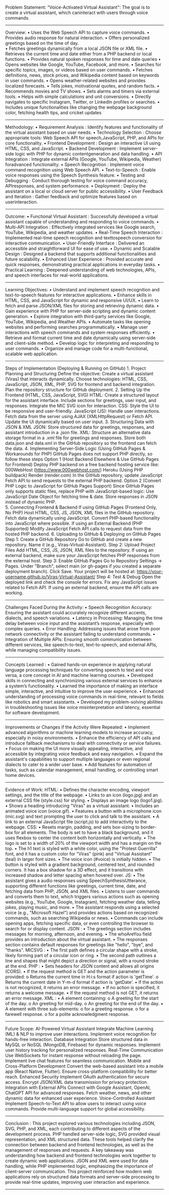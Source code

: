 Problem Statement:
        “Voice-Activated Virtual Assistant": The goal is to create a virtual assistant, which caninteract with users through voice commands.
____________________________________________________________________________________________________________________________________________________________________________________________________________________

Overview: 
    • Uses the Web Speech API to capture voice commands.
    • Provides audio response for natural interaction.
    • Offers personalized greetings based on the time of day.   
    • Fetches greetings dynamically from a local JSON file or XML file.
    • Retrieves the current time and date either from a PHP backend or local functions.
    • Provides natural spoken responses for time and date queries
    • Opens websites like Google, YouTube, Facebook, and more.
    • Searches for specific topics, images, or videos based on user commands.
    • Fetches definitions, news, stock prices, and Wikipedia content based on keywords in user commands.
    • Opens weather-related websites and provides localized forecasts.
    • Tells jokes, motivational quotes, and random facts.
    • Recommends movies and TV shows.
    • Sets alarms and timers via external tools.
    • Helps with simple calculations and unit conversions.
    • Directly navigates to specific Instagram, Twitter, or LinkedIn profiles or searches.
    • Includes unique functionalities like changing the webpage background color, fetching health tips, and cricket updates
________________________________________________________________________________________________________________________________________________________________________________________________________________

Methodology:
    • Requirement Analysis : Identify features and functionality of the virtual assistant based on user needs.
    • Technology Selection : Choose appropriate tools: Web Speech API for speech,JavaScript, PHP, and APIs for core functionality.
    • Frontend Development : Design an interactive UI using HTML, CSS, and JavaScript.
    • Backend Development : Implement server-side logic with PHP for dynamic contentgeneration and data handling.
    • API Integration : Integrate external APIs (Google, YouTube, Wikipedia, Weather) foradvanced functionality.
    • Speech Recognition : Implement voice command recognition using Web Speech API.
    • Text-to-Speech : Enable voice responses using the Speech Synthesis feature.
    • Testing and Debugging : Conduct thorough testing for voice command accuracy, APIresponses, and system performance.
    • Deployment : Deploy the assistant on a local or cloud server for public accessibility.
    • User Feedback and Iteration : Gather feedback and optimize features based on userinteraction. 
__________________________________________________________________________________________________________________________________________________________________________________________________________________

Outcome:
    • Functional Virtual Assistant : Successfully developed a virtual assistant capable of understanding and responding to voice commands.
    • Multi-API Integration : Effectively integrated services like Google search, YouTube, Wikipedia, and weather updates.
    • Real-Time Speech Interaction : Implemented real-time speech recognition and texttospeech conversion for interactive communication.
    • User-Friendly Interface : Delivered an accessible and straightforward UI for ease of use.
    • Dynamic and Scalable Design : Designed a backend that supports additional functionalities and future scalability.
    • Enhanced User Experience : Provided accurate and quick responses, demonstrating practical applications in everyday tasks.
    • Practical Learning : Deepened understanding of web technologies, APIs, and speech interfaces for real-world applications.
____________________________________________________________________________________________________________________________________________________________________________________________________________________

Learning Objectives:
    • Understand and implement speech recognition and text-to-speech features for interactive applications.
    • Enhance skills in HTML, CSS, and JavaScript for dynamic and responsive UI/UX.
    • Learn to fetch and parse JSON/XML files for storing and retrieving dynamic data.
    • Gain experience with PHP for server-side scripting and dynamic content generation.
    • Explore integration with third-party services like Google, YouTube, Wikipedia, and Weather APIs.
    • Automate tasks like opening websites and performing searches programmatically.
    • Manage user interactions with speech commands and system responses efficiently.
    • Retrieve and format current time and date dynamically using server-side and client-side method.
    • Develop logic for interpreting and responding to user commands.
    • Organize and manage code for a multi-functional, scalable web application. 
    
____________________________________________________________________________________________________________________________________________________________________________________________________________________

Steps of Implementation (Deploying & Running on GitHub)
    1. Project Planning and Structuring
        Define the objective: 
          Create a virtual assistant (Viras) that interacts dynamically.
        Choose technologies: 
          HTML, CSS, JavaScript, JSON, XML, PHP, SVG for frontend and backend integration.
        Plan the repository structure for GitHub deployment.
    2. Setting Up the Frontend (HTML, CSS, JavaScript, SVG)
        HTML:
          Create a structured layout for the assistant interface.
          Include sections for greetings, user input, and responses.
          Integrate the MIC SVG icon for interaction.
        CSS:
          Style the UI to be responsive and user-friendly.
        JavaScript (JS):
          Handle user interactions.
          Fetch data from the server using AJAX (XMLHttpRequest) or Fetch API.
          Update the UI dynamically based on user input.
    3. Structuring Data with JSON & XML
        JSON:
          Store structured data for greetings, responses, and assistant introduction in a .json file.
        XML:
          Structure an alternative data storage format in a .xml file for greetings and responses.
          Store both data.json and data.xml in the GitHub repository so the frontend can fetch the data.
    4. Implementing Server-Side Logic (Using GitHub Pages & Workarounds for PHP)
        GitHub Pages does not support PHP directly, so follow these steps
         Option 1 (Host Backend Elsewhere & Use GitHub Pages for Frontend)
            Deploy PHP backend on a free backend hosting service like:
            000WebHost (https://www.000webhost.com/)
            Heroku (Using PHP buildpack)
            Render (render.com)
            In the GitHub repository, update JavaScript Fetch API to send requests to the external PHP backend.
          Option 2 (Convert PHP Logic to JavaScript for GitHub Pages Support)
            Since GitHub Pages only supports static files, replace PHP with JavaScript-based logic:
            Use JavaScript Date Object for fetching time & date.
            Store responses in JSON instead of dynamic PHP.       
    5. Connecting Frontend & Backend
         If using GitHub Pages (Frontend Only, No PHP)
         Host HTML, CSS, JS, JSON, XML files in the GitHub repository.
         Fetch data dynamically using JavaScript.
         Convert PHP-based functionality into JavaScript where possible.
         If using an External Backend (PHP Supported)
         Modify JavaScript Fetch API calls to request data from the hosted PHP backend.
    6. Uploading to GitHub & Deploying on GitHub Pages
      Step 1: Create a GitHub Repository
          Go to GitHub and create a new repository.
          Name it (e.g., Viras-Virtual-Assistant).
      Step 2: Upload Project Files
          Add HTML, CSS, JS, JSON, XML files to the repository.
          If using an external backend, make sure your JavaScript fetches PHP responses from the external host.
      Step 3: Enable GitHub Pages
          Go to Repository Settings → Pages.
          Under "Branch", select main (or gh-pages if you created a separate deployment branch).
          Click Save.
          Your project will be hosted at: https://your-username.github.io/Viras-Virtual-Assistant/
      Step 4: Test & Debug
              Open the deployed link and check the console for errors.
              Fix any JavaScript issues related to Fetch API.
              If using an external backend, ensure the API calls are working.
____________________________________________________________________________________________________________________________________________________________________________________________________________________

Challenges Faced During the Activity:
    • Speech Recognition Accuracy: Ensuring the assistant could accurately recognize different accents, dialects, and speech variations.
    • Latency in Processing: Managing the time delay between voice input and the assistant’s response, especially with complex queries.
    • Error Handling: Addressing issues that arose from poor network connectivity or the assistant failing to understand commands.
    • Integration of Multiple APIs: Ensuring smooth communication between different services, like speech-to-text, text-to-speech, and external APIs, while managing compatibility issues.
___________________________________________________________________________________________________________________________________________________________________________________________________________________

Concepts Learned :
    • Gained hands-on experience in applying natural language processing techniques for converting speech to text and vice versa, a core concept in AI and machine learning courses.
    • Developed skills in connecting and synchronizing various external services to enhance a system’s functionality.
    • Learned the importance of making an interface simple, interactive, and intuitive to improve the user experience.
    • Enhanced understanding of processing voice commands in real-time, relevant to fields like robotics and smart assistants.
    • Developed my problem-solving abilities in troubleshooting issues like voice misinterpretation and latency, essential for software development. 
___________________________________________________________________________________________________________________________________________________________________________________________________________________

Improvements or Changes if the Activity Were Repeated:
    • Implement advanced algorithms or machine learning models to increase accuracy, especially in noisy environments.
    • Enhance the efficiency of API calls and introduce fallback mechanisms to deal with connectivity or service failures.
    • Focus on making the UI more visually appealing, interactive, and accessible by integrating voice feedback and easy navigation.
    • Expand the assistant's capabilities to support multiple languages or even regional dialects to cater to a wider user base.
    • Add features for automation of tasks, such as calendar management, email handling, or controlling smart home devices. 
__________________________________________________________________________________________________________________________________________________________________________________________________________________

Evidence of Work:
    HTML:
      • Defines the character encoding, viewport settings, and the title of the webpage.
      • Links to an icon (logo.jpg) and an external CSS file (style.css) for styling.
      • Displays an image logo (logo1.jpg).
      • Shows a heading introducing "Viras" as a virtual assistant.
      • Includes an animated voice icon (voice.gif).
      • Features a button with a microphone icon (mic.svg) and text prompting the user to click and talk to the assistant.
      • A link to an external JavaScript file (script.js) to add interactivity to the webpage. 
    CSS:
      • Resets margin, padding, and sets box-sizing to border-box for all elements. The body is set to have a black background, and it uses flexbox to center the content both horizontally and vertically.
      • The logo is set to a width of 20% of the viewport width and has a margin on the top.
      • The h1 text is styled with a white color, using the "Protest Guerrilla" font, and it has a custom color for "Viras" (pink) and "Virtual Assistant" (teal) in larger font sizes.
      • The voice icon (#voice) is initially hidden.
      • The button is styled with a gradient background, centered text, and rounded corners. It has a box shadow for a 3D effect, and it transitions with increased shadow and letter spacing when hovered over. 
    JS:
      • The assistant gives a audio responses using SpeechSynthesisUtterance, supporting different functions like greetings, current time, date, and fetching data from PHP, JSON, and XML files.
      • Listens to user commands and converts them to text, which triggers various actions such as opening websites (e.g., YouTube, Google, Instagram), fetching weather data, telling jokes, playing music, and more.
      • The assistant responds using a selected voice (e.g., "Microsoft Hazel") and provides actions based on recognized commands, such as searching Wikipedia or news.
      • Commands can include opening apps, fetching specific data, or even controlling the browser to search for or display content. 
    JSON :
      • The greetings section includes messages for morning, afternoon, and evening.
      • The whoAreYou field provides an introduction about the virtual assistant.
      • The responses section contains default responses for greetings like "hello", "bye", and "thanks". 
    MICSVG :
      • The first path defines a circular shape with a stroke, likely forming part of a circular icon or ring.
      • The second path outlines a line and shapes that might depict a direction or signal, with a round stroke at the end. 
    PHP :
      • Sets headers for JSON content and allows all origins (CORS).
      • If the request method is GET and the action parameter is provided: o Returns the current time in H:i:s format if action is 'getTime'. o Returns the current date in Y-m-d format if action is 'getDate'.
      • If the action is not recognized, it returns an error message.
      • If no action is specified, it returns a welcome message.
      • If the request method is not GET, it returns an error message. 
    XML :
      • A <greetings> element containing:
        o A <morning> greeting for the start of the day.
        o An <afternoon> greeting for mid-day.
        o An <evening> greeting for the end of the day.
      • A <responses> element with three sub-elements:
        o <hello> for a greeting response. o <bye> for a farewell response.
        o <thanks> for a polite acknowledgment response. 
        
____________________________________________________________________________________________________________________________________________________________________________________________________________________

Future Scope:
    AI-Powered Virtual Assistant
      Integrate Machine Learning (ML) & NLP to improve user interactions.
      Implement voice recognition for hands-free interaction.
    Database Integration
      Store structured data in MySQL or NoSQL (MongoDB, Firebase) for dynamic responses.
      Implement user history tracking for personalized responses.
    Real-Time Communication
      Use WebSockets for instant response without reloading the page.
      Implement live chat features for seamless communication.
    Mobile and Cross-Platform Development
      Convert the web-based assistant into a mobile app (React Native, Flutter).
      Ensure cross-platform compatibility for better reach.
    Enhanced Security
      Implement OAuth authentication for secure access.
      Encrypt JSON/XML data transmission for privacy protection.
    Integration with External APIs
      Connect with Google Assistant, OpenAI, ChatGPT API for advanced responses.
      Fetch weather, news, and other dynamic data for enhanced user experience.
    Voice-Controlled Assistant
      Implement Speech-to-Text API to allow users to interact using voice commands.
      Provide multi-language support for global accessibility.
      
____________________________________________________________________________________________________________________________________________________________________________________________________________________

Conclusion : 
        This project explored various technologies including JSON, SVG, PHP, and XML, each contributing to different aspects of the development process. PHP handled server-side logic, SVG provided visual 
        representation, and XML structured data. These tools helped clarify the connection between backend and frontend technologies, as well as the management of responses and requests. A key takeaway was 
        understanding how backend and frontend technologies work together to create dynamic web applications. JSON and XML were used for data handling, while PHP implemented logic, emphasizing the importance 
        of client-server communication.  This project reinforced how modern web applications rely on structured data formats and server-side processing to provide real-time updates, improving user interaction 
        and experience.

____________________________________________________________________________________________________________________________________________________________________________________________________________________
